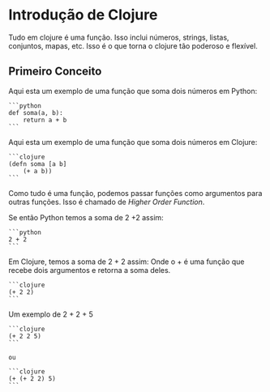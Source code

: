 
# Introdução de Clojure

Tudo em clojure é uma função. Isso inclui números, strings, listas, conjuntos, mapas, etc. Isso é o que torna o clojure tão poderoso e flexível.


## Primeiro Conceito 

Aqui esta um exemplo de uma função que soma dois números em Python:


    ```python
    def soma(a, b):
        return a + b
    ```

Aqui esta um exemplo de uma função que soma dois números em Clojure:
    
    ```clojure
    (defn soma [a b]
        (+ a b))
    ```

Como tudo é uma função, podemos passar funções como argumentos para outras funções. Isso é chamado de *Higher Order Function*.

Se então Python temos a soma de 2 +2 assim:

    ```python
    2 + 2
    ```
Em Clojure, temos a soma de 2 + 2 assim:
Onde o + é uma função que recebe dois argumentos e retorna a soma deles.

    ```clojure
    (+ 2 2)
    ```
Um exemplo de 2 + 2 + 5
    
    ```clojure
    (+ 2 2 5)
    ```

    ou

    ```clojure
    (+ (+ 2 2) 5)
    ```


